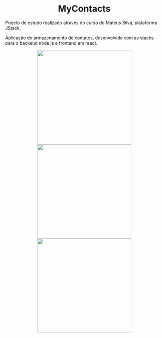<h1 align="center">MyContacts</h1>

Projeto de estudo realizado através do curso do Mateus Silva, plataforma JStack.

Aplicação de armazenamento de contatos, desenvolvida com as stacks para o backend node.js e frontend em react.

<p align="center">
<img src="https://user-images.githubusercontent.com/34314786/178075349-a9fff884-2b17-445b-a547-019508031015.PNG" width="300" height="300"/>
<img src="https://user-images.githubusercontent.com/34314786/178076239-208e70b2-7b5a-4bde-af53-04ad495d50d8.PNG" width="300" height="300"/>
<img src="https://user-images.githubusercontent.com/34314786/178076248-4b48918b-04df-43b8-a1f1-733f0a2761a9.PNG" width="300" height="300"/>
</p>
